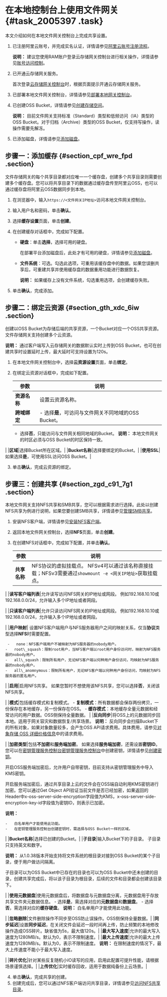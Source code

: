 # 在本地控制台上使用文件网关 {#task_2005397 .task}

本文介绍如何在本地文件网关控制台上完成共享设置。

1.  已注册阿里云账号，并完成实名认证，详情请参见[阿里云账号注册流程](../../../../cn.zh-CN/.md#)。

    **说明：** 建议您使用RAM账户登录云存储网关控制台进行相关操作，详情请参见[账号访问控制](../../../../cn.zh-CN/.md#)。

2.  已开通云存储网关服务。

    首次登录[云存储网关控制台](https://sgwnew.console.aliyun.com/)时，根据页面提示开通云存储网关服务。

3.  已部署本地文件网关控制台，详情请参见[部署本地网关控制台](cn.zh-CN/本地控制台用户指南/文件网关/部署本地文件网关控制台.md#)。
4.  已创建OSS Bucket，详情请参见[创建存储空间](../../../../cn.zh-CN/快速入门/创建存储空间.md#)。

    **说明：** 目前文件网关支持标准（Standard）类型和低频访问（IA）类型的OSS Bucket。对于归档（Archive）类型的OSS Bucket，仅支持写操作，读操作需要先解冻。

5.  已添加磁盘，详情请参见[添加磁盘](cn.zh-CN/本地控制台用户指南/文件网关/添加磁盘.md#)。

## 步骤一：添加缓存 {#section_cpf_wre_fpd .section}

文件存储网关的每个共享目录都对应唯一一个缓存盘，创建多个共享目录则需要创建多个缓存盘。您可以将共享目录下的数据通过缓存盘传至阿里云OSS，也可以通过缓存盘将阿里云OSS数据同步到本地。

1.  在浏览器中，输入`https://<文件网关IP地址>`访问本地文件网关控制台。
2.  输入用户名和密码，单击**确认**。
3.  选择**缓存设置**页面，单击**创建**。
4.  在创建缓存对话框中，完成如下配置。 
    -   **硬盘**：单击**选择**，选择可用的硬盘。

        在部署平台添加磁盘后，此处才有可用的硬盘，详情请参见[添加磁盘](cn.zh-CN/本地控制台用户指南/文件网关/添加磁盘.md#)。

    -   **文件系统**：可选。勾选此选项，可重用该缓存盘中的数据。如果您误删共享后，可重建共享并使用缓存盘的数据重用功能进行数据恢复。

        **说明：** 如果缓存上没有文件系统，勾选重用选项，会创建缓存失败。

5.  单击**确认**，完成添加。

## 步骤二：绑定云资源 {#section_gth_xdc_6iw .section}

创建以OSS Bucket为存储后端的共享资源，一个Bucket对应一个OSS共享资源。文件存储网关支持创建多个云资源。

**说明：** 通过客户端写入云存储网关的数据默认实时上传到OSS Bucket，也可在创建共享时设置延时上传，最大延时可支持设置为120s。

1.  在本地文件网关控制台中，选择**云资源设置**页面，单击**绑定**。
2.  在绑定云资源对话框中，完成如下配置。 

    |参数|说明|
    |--|--|
    |**资源名称**|设置云资源名称。|
    |**跨域绑定**|     -   选择**是**，可访问与文件网关不同地域的OSS Bucket。
    -   选择**否**，只能访问与文件网关相同地域的Bucket。
 **说明：** 本地文件网关的时区必须与OSS Bucket的时区保持一致。

 |
    |**区域**|选择Bucket所在区域。|
    |**Bucket名称**|选择要绑定的Bucket。|
    |**使用SSL**|如果选择**是**，可使用SSL访问OSS Bucket。|

3.  单击**确认**，完成云资源的绑定。

## 步骤三：创建共享 {#section_zgd_c91_7g1 .section}

本地文件网关支持NFS共享和SMB共享，您可以根据需求进行选择。此处以创建NFS共享为例进行说明，如果您要创建SMB共享，详情请参见[管理SMB共享](cn.zh-CN/本地控制台用户指南/文件网关/管理SMB共享.md#)。

1.  安装NFS客户端，详情请参见[安装NFS客户端](cn.zh-CN/本地控制台用户指南/文件网关/管理NFS共享.md#section_his_qqa_hf7)。
2.  返回本地文件网关控制台，选择**NFS**页面，单击**创建**。
3.  在创建NFS对话框中，完成如下配置，并单击**确认**。 

    |参数|说明|
    |--|--|
    |**共享名称**|NFS协议的虚拟挂载点。 NFSv4可以通过该名称直接挂载；NFSv3需要通过`showmount -e <网关IP地址>`获取挂载点。

 |
    |**读写客户端列表**|允许读写访问NFS网关的IP地址或网段。 例如192.168.10.10或192.168.0.0/24，允许输入多个IP地址或者网段。

 |
    |**只读客户端列表**|允许只读访问NFS网关的IP地址或网段。 例如192.168.10.10或192.168.0.0/24，允许输入多个IP地址或者网段。

 |
    |**用户映射**| 设置NFS客户端用户与NFS服务器用户之间的映射关系，仅当**协议**类型选择**NFS**时需要配置。

     -   none：NFS客户端用户不被映射为NFS服务器的nobody用户。
    -   root\_squash：限制root用户，当NFS客户端以root用户身份访问时，映射为NFS服务器的nobody用户。
    -   all\_squash：限制所有用户，无论NFS客户端以何种用户身份访问，均映射为NFS服务器的nobody用户。
    -   all\_anomnymous：限制所有用户，无论NFS客户端以何种用户身份访问，均映射为NFS服务器的匿名用户。
 |
    |**启用**|启用NFS共享。 如果您暂时不想使用该NFS共享，您可以选择**否**，关闭该NFS共享。

 |
    |**模式**|包括缓存模式和复制模式。     -   **复制模式**：所有数据都会保存两份拷贝，一份保存在本地缓存，另一份保存在OSS。
    -   **缓存模式**：本地缓存全量元数据和经常访问的用户数据。OSS侧保持全量数据。
 |
    |**反向同步**|将OSS上的元数据同步回本地。适用于网关容灾和数据恢复/共享场景。 **说明：** 反向同步会扫描Bucket下的所有对象，如果对象数量较多，会产生OSS API请求费用。具体费用，请参见[对象存储 OSS 详细价格信息](https://www.aliyun.com/price/product?spm=a2c4g.11186623.2.26.18277b55Ki5BVd#/oss/detail)中的请求费用。

 |
    |**加密类型**|包括**不加密**和**服务端加密**。 如果选择**服务端加密**，还需设置**密钥ID**。您可以在[密钥管理服务控制台](https://kms.console.aliyun.com/)[密钥管理服务控制台](partners-intl.console.aliyun.com/#/kms)中创建密钥，详情请参见[创建密钥](../../../../cn.zh-CN/快速入门/管理密钥.md#section_yhn_otu_mvs)。

 开启OSS服务端加密后，允许用户自带密钥，目前支持从密钥管理服务中导入KMS密钥。

 开启服务端加密后，通过共享目录上云的文件会在OSS端自动利用KMS密钥进行加密。您可以通过Get Object API验证当前文件是否已经加密，如果返回的Header中x-oss-server-side-encryption字段值为KMS，x-oss-server-side-encryption-key-id字段值为密钥ID，则表示已加密。

 **说明：** 

    -   白名单用户才能使用此功能。
    -   在密钥管理服务控制台创建密钥时，需选择与OSS Bucket一样的区域。
 |
    |**Bucket名称**|选择已创建的Bucket。|
    |**子目录**|输入Bucket下的子目录。 子目录只支持英文和数字。

 **说明：** 从1.0.38版本开始支持将文件系统的根目录对接到OSS Bucket的某个子目录，便于用户做访问隔离。

子目录可以为OSS Bucket中已存在的目录也可以为OSS Bucket中还未创建的目录，创建共享完成后，将以该子目录为根目录，后续的文件和目录都会创建该目录下。

 |
    |**使用元数据盘**|使用元数据盘后，将数据盘与元数据盘分离，元数据盘用于存放共享文件夹元数据信息。     -   选择**是**，需选择对应的**元数据盘**和**数据盘**。
    -   选择**否**，需选择对应的**缓存硬盘**。
 **说明：** 白名单用户才能使用此功能。

 |
    |**忽略删除**|文件删除操作不同步至OSS防止误操作。OSS侧保持全量数据。|
    |**同步延迟**|设置**同步延迟**，在关闭文件会延迟一段时间再上传，防止频繁的本地修改操作造成OSS碎片。缺省值为5s，最大值120s。|
    |**最大写入速度**|允许的最大写入速度为1280MB/s。默认为0，表示不限制速度。|
    |**最大上传速度**|允许的最大上传速度为1280MB/s。默认为0，表示不限制速度。 **说明：** 在限制速度的情况下，最大上传速度不能小于最大写入速度。

 |
    |**碎片优化**|针对某些反复随机小IO读写的应用，启用此配置可提升性能，请根据场景谨慎选择。|
    |**上传优化**|实时缓存回收，适用于数据纯备份上云场景。|

4.  单击**确认**，完成共享的创建。
5.  创建完成后，您可以通过NFS客户端访问共享目录，详情请参见[访问NFS共享目录](../../../../cn.zh-CN/本地控制台用户指南/文件网关/访问共享目录/访问NFS共享目录.md#)。

